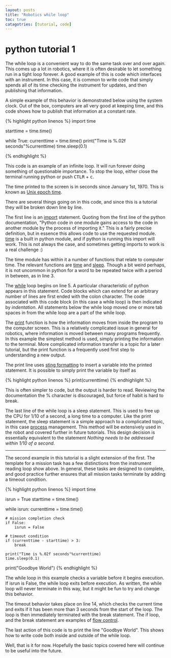 ```yaml
---
layout: posts
title: "Robotics while loop"
toc: true
catagotries: [tutorial, code]
---
```


# python tutorial 1

The while loop is a convenient way to do the same task over and over again. This
comes up a lot in robotics, where it is often desirable to let something run in
a tight loop forever. A good example of this is code which interfaces with an
instrument. In this case, it is common to write code that simply spends all of
its time checking the instrument for updates, and then publishing that
information.

A simple example of this behavior is demonstrated below using the system clock.
Out of the box, computers are all very good at keeping time, and this code
shows how to publish that information at a constant rate.

{% highlight python linenos %}
import time

starttime = time.time()

while True:
    currenttime = time.time()
    print("Time is %.02f seconds"%currenttime)
    time.sleep(0.1)

{% endhighlight %}

This code is an example of an infinite loop. It will run forever doing
something of questionable importance. To stop the loop, either close the
terminal running python or push <kbd>CTLR</kbd> + <kbd>c</kbd>.

The time printed to the screen is in seconds since January 1st, 1970. This is
known as [Unix epoch time](http://en.wikipedia.org/wiki/Unix_time).

There are several things going on in this code, and since this is a tutorial
they will be broken down line by line.

The first line is an [import](http://docs.python.org/3/reference/import.html)
statement. Quoting from the first line of the python documentation, "Python
code in one module gains access to the code in another module by the process
of importing it." This is a fairly precise definition, but in essence this
allows code to use the requested module.
[time](http://docs.python.org/3/library/time.html?highlight=time#module-time)
is a built in python module, and if python is running this import will
work. This is not always the case, and sometimes getting imports to work is a
real challenge :)

The time module has within it a number of functions that relate to computer
time. The relevant functions are [time](https://docs.python.org/3/library/time.html?highlight=time#time.time)
and [sleep](https://docs.python.org/3/library/time.html?highlight=time#time.sleep).
Though a bit weird perhaps, it is not uncommon in python for a word to be
repeated twice with a period in between, as in line 3.

The [while](https://docs.python.org/3/reference/compound_stmts.html#while)
loop begins on line 5. A particular characteristic of python appears in
this statement. Code blocks which can extend for an arbitrary number of lines
are first ended with the colon character. The code associated with this code
block (in this case a while loop) is then indicated by *indentation*. All
statements below the while loop moved one or more tab spaces in from the while
loop are a part of the while loop.

The [print](https://docs.python.org/3/library/functions.html#print) function
is how the information moves from inside the program to the computer screen.
This is a relatively complicated issue in general for robotics, where
information is moved between many programs frequently. In this example the
simplest method is used, simply printing the information to the terminal. More
complicated information transfer is a topic for a later tutorial, but the print
function is a frequently used first step to understanding a new output.

The print line uses [sting formatting](https://docs.python.org/3/library/stdtypes.html#string-formatting)
to insert a variable into the printed statement. It is possible to simply print
the variable by itself as

{% highlight python linenos %}
print(currenttime)
{% endhighlight %}

This is often simpler to code, but the output is harder to read. Reviewing the
documentation the % character is discouraged, but force of habit is hard to break.



The last line of the while loop is a sleep statement. This is used to free up
the CPU for 1/10 of a second, a long time to a computer. Like the
print statement, the sleep statement is a simple approach to a complicated
topic, in this case [process](https://en.wikipedia.org/wiki/Process_(computing))
management. This method will be extensively
used in the robot and covered further in future tutorials. This design decision
is essentially equivalent to the statement *Nothing needs to be
addressed within 1/10 of a second*.

---

The second example in this tutorial is a slight extension of the first. The
template for a mission task has a few distinctions from the instrument reading
loop show above. In general, these tasks are designed to complete, and good
practice further ensures that all mission tasks terminate by adding a
timeout condition.

{% highlight python linenos %}
import time

isrun = True
starttime = time.time()

while isrun:
    currenttime = time.time()

    # mission completion check
    if False:
        isrun = False

    # timeout condition
    if (currenttime - starttime) > 3:
        break

    print("Time is %.02f seconds"%currenttime)
    time.sleep(0.1)

print("Goodbye World")
{% endhighlight %}

The while loop in this example checks a variable before it begins execution. If
isrun is False, the while loop exits before execution. As written, the while
loop will never terminate in this way, but it might be fun to try and change
this behavior.

The timeout behavior takes place on line 14, which checks the current time and
exits if it has been more than 3 seconds from the start of the loop. The loop
is then immediately terminated with the break statement. The if loop, and the
break statement are examples of [flow control](https://docs.python.org/3.7/tutorial/controlflow.html?highlight=break).

The last action of this code is to print the line "Goodbye World". This shows
how to write code both inside and outside of the while loop.

Well, that is it for now. Hopefully the basic topics covered here will continue
to be useful into the future.
